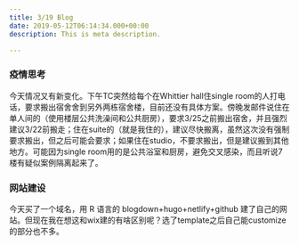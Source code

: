```yaml
---
title: 3/19 Blog
date: 2019-05-12T06:14:34.000+00:00
description: This is meta description.

---
```

### 疫情思考

今天情况又有新变化。下午TC突然给每个在Whittier hall住single room的人打电话，要求搬出宿舍舍到另外两栋宿舍楼，目前还没有具体方案。傍晚发邮件说住在单人间的（使用楼层公共洗澡间和公共厨房），要求3/25之前搬出宿舍，并且强烈建议3/22前搬走；住在suite的（就是我住的），建议尽快搬离，虽然这次没有强制要求搬出，但之后可能会要求；如果住在studio，不要求搬出，但是建议搬到其他地方。可能因为single room用的是公共浴室和厨房，避免交叉感染，而且听说7楼有疑似案例隔离起来了。

### 网站建设

今天买了一个域名，用 R 语言的 blogdown+hugo+netlify+github 建了自己的网站。但现在我在想这和wix建的有啥区别呢？选了template之后自己能customize的部分也不多。